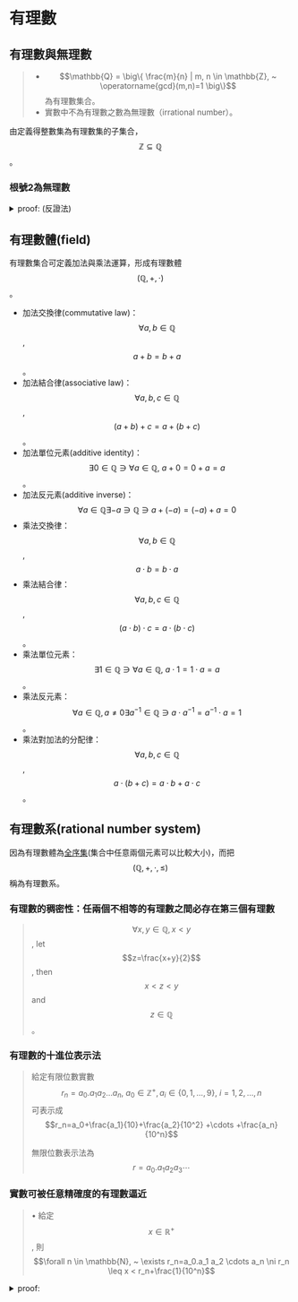 # 有理數

## 有理數與無理數

> * $$\mathbb{Q} = \big\{ \frac{m}{n} | m, n \in \mathbb{Z}, ~ \operatorname{gcd}(m,n)=1 \big\}$$為有理數集合。
> * 實數中不為有理數之數為無理數（irrational number）。

由定義得整數集為有理數集的子集合，$$\mathbb{Z} \subseteq \mathbb{Q}$$。

### 根號2為無理數

<details>

<summary> proof: (反證法) </summary>

假設$$\sqrt{2} = \frac{m}{n}, m, n \in \mathbb{N}$$，$$gcd(m,n)=1$$為有理數。

取平方可得  $$2 = \frac{m^2}{n^2} \Rightarrow m^2 = 2n^2$$，因此$$m$$為偶數。

令$$m = 2a, a \in \mathbb{N}$$

所以$$m^2 = 4a^2 = 2n^2 \Rightarrow n^2 = 2a^2$$，因此$$n$$為偶數。

由於$$m,n$$均為偶數，可得$$gcd(m,n)=2$$，和假設不符，因此$$\sqrt{2}$$為無理數(QED)。

</details> 

## 有理數體(field)

有理數集合可定義加法與乘法運算，形成有理數體$$(\mathbb{Q}, +, \cdot)$$。

* 加法交換律(commutative law)：$$\forall a,b \in \mathbb{Q}$$, $$a+b=b+a$$。
* 加法結合律(associative law)：$$\forall a,b,c \in \mathbb{Q}$$, $$(a+b)+c=a+(b+c)$$。
* 加法單位元素(additive identity)：$$\exists 0 \in \mathbb{Q} \ni \forall a \in \mathbb{Q},\ a+0=0+a=a$$。
* 加法反元素(additive inverse)：$$\forall a \in \mathbb{Q} \exists -a \ni \mathbb{Q} \ni a+(-a) = (-a)+a=0$$
* 乘法交換律：$$\forall a,b \in \mathbb{Q}$$, $$a \cdot b = b \cdot a$$
* 乘法結合律：$$\forall a,b,c \in \mathbb{Q}$$, $$(a \cdot b) \cdot c=a \cdot (b \cdot c)$$。
* 乘法單位元素：$$\exists 1 \in \mathbb{Q} \ni \forall a \in \mathbb{Q},\ a\cdot 1 = 1 \cdot a = a$$。
* 乘法反元素：$$\forall a \in \mathbb{Q}, a \neq 0 \exists a^{-1} \in \mathbb{Q} \ni a \cdot a^{-1} = a^{-1} \cdot a = 1$$。
* 乘法對加法的分配律：$$\forall a,b,c \in \mathbb{Q}$$, $$a \cdot (b+c)=a\cdot b + a \cdot c$$。

## 有理數系(rational number system)

因為有理數體為[全序集](partial-total-order-set.md#quan-xu-ji-total-order-set)(集合中任意兩個元素可以比較大小)，而把$$(\mathbb{Q}, + , \cdot, \leq)$$稱為有理數系。

### 有理數的稠密性：任兩個不相等的有理數之間必存在第三個有理數

> $$\forall x,y \in \mathbb{Q}, x < y$$, let $$z=\frac{x+y}{2}$$, then $$x < z < y$$ and $$z \in \mathbb{Q}$$。

### 有理數的十進位表示法

> 給定有限位數實數$$r_n=a_0.a_1 a_2\ldots a_n, ~ a_0 \in \mathbb{Z}^{+}, a_i \in \{0,1,\ldots, 9\}, ~ i=1,2,\ldots, n$$可表示成$$r_n=a_0+\frac{a_1}{10}+\frac{a_2}{10^2} +\cdots +\frac{a_n}{10^n}$$&#x20;
>
> 無限位數表示法為$$r=a_0.a_1 a_2 a_3\cdots$$

### 實數可被任意精確度的有理數逼近

> • 給定$$x \in \mathbb{R}^+$$, 則$$\forall n \in \mathbb{N}, ~ \exists r_n=a_0.a_1 a_2 \cdots a_n \ni r_n \leq x < r_n+\frac{1}{10^n}$$

<details>

<summary> proof:  </summary>

令$$S=\{y \in \mathbb{N}, ~y\leq x\}\neq \emptyset$$ 為整數的子集合，因此S有上界, 由實數完備性得最小上界存在，令$$\sup(⁡S)=a_0$$。

因為$$a_0 \in \mathbb{Z}^+ \Rightarrow a_0 \in S$$, 令$$a_0=[x]$$ ，即$$a_0 \leq x<a_0+1$$。

令$$a_1=[10x−10a_0 ]$$  依序建造下去即可(QED)

</details>

